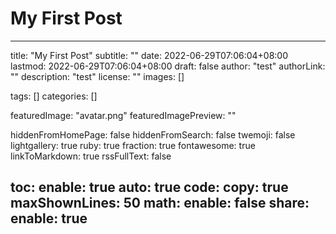 # My First Post

---
title: "My First Post"
subtitle: ""
date: 2022-06-29T07:06:04+08:00
lastmod: 2022-06-29T07:06:04+08:00
draft: false
author: "test"
authorLink: ""
description: "test"
license: ""
images: []

tags: []
categories: []

featuredImage: "avatar.png"
featuredImagePreview: ""

hiddenFromHomePage: false
hiddenFromSearch: false
twemoji: false
lightgallery: true
ruby: true
fraction: true
fontawesome: true
linkToMarkdown: true
rssFullText: false

toc:
  enable: true
  auto: true
code:
  copy: true
  maxShownLines: 50
math:
  enable: false
share:
  enable: true
---

